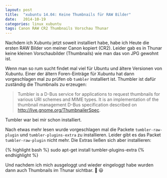 ```yaml
---
layout: post
title:  "xubuntu 14.04: Keine Thumbnails für RAW Bilder"
date:   2014-10-19
categories: linux xubuntu
tags: Canon RAW CR2 Thumbnails Vorschau Thunar
---
```

Nachdem ich Xubuntu jetzt soweit installiert habe, habe ich Heute die ersten RAW Bilder von meiner Canon kopiert (CR2). Leider gab es in Thunar keine kleinen Vorschaubilder (Thumbnails) wie man das von JPG gewohnt ist.

Wenn man so rum sucht findet mal viel für Ubuntu und ältere Versionen von Xubuntu. Einer der ältern Foren-Einträge für Xubuntu hat dann vorgeschlagen mal zu prüfen ob `tumbler` installiert ist. Thumbler ist dafür zuständig die Thumbnails zu erzeugen:

> Tumbler is a D-Bus service for applications to request thumbnails for various URI schemes and MIME types. It is an implementation of the thumbnail management D-Bus specification described on http://live.gnome.org/ThumbnailerSpec.

Tumbler war bei mir schon installiert.

Nach etwas mehr lesen wurde vorgeschlagen mal die Packete `tumbler-raw-plugin` und `tumbler-plugins-extra` zu installieren. Leider gibt es das Packet `tumbler-raw-plugin` nicht mehr. Die Extras ließen sich aber installieren:

{% highlight bash %}
sudo apt-get install tumbler-plugins-extra
{% endhighlight %}

Und nachdem ich mich ausgeloggt und wieder eingeloggt habe wurden dann auch Thumbnails im Thunar sichtbar. :tada: :smiley: